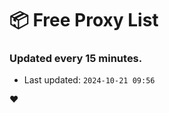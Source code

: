 # :package: Free Proxy List
### Updated every 15 minutes.

- Last updated: `2024-10-21 09:56`

:heart:
